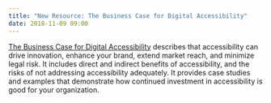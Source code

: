 ```yaml
---
title: "New Resource: The Business Case for Digital Accessibility"
date: 2018-11-09 09:00
---
```


[The Business Case for Digital Accessibility](https://www.w3.org/WAI/business-case/) describes that accessibility can drive innovation, enhance your brand, extend market reach, and minimize legal risk. It includes direct and indirect benefits of accessibility, and the risks of not addressing accessibility adequately. It provides case studies and examples that demonstrate how continued investment in accessibility is good for your organization.
